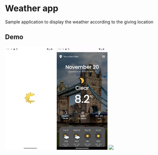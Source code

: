 # Weather app

Sample application to display the weather according to the giving location

## Demo

<div style='width: 100%'>
<img src='screenshots/1.png' width='33%' />
<img src='screenshots/2.png' width='33%'  />



<img src='screenshots/demo.gif' width='33%'  />
</div>
